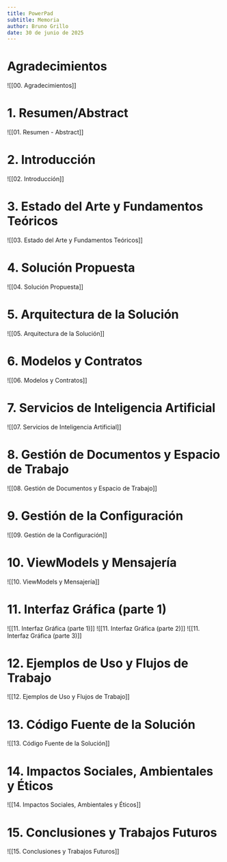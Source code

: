 ```yaml
---
title: PowerPad
subtitle: Memoria
author: Bruno Grillo
date: 30 de junio de 2025
---
```

# Agradecimientos
![[00. Agradecimientos]]

# 1. Resumen/Abstract
![[01. Resumen - Abstract]]

# 2. Introducción
![[02. Introducción]]

# 3. Estado del Arte y Fundamentos Teóricos
![[03. Estado del Arte y Fundamentos Teóricos]]

# 4. Solución Propuesta
![[04. Solución Propuesta]]

# 5. Arquitectura de la Solución
![[05. Arquitectura de la Solución]]

# 6. Modelos y Contratos
![[06. Modelos y Contratos]]

# 7. Servicios de Inteligencia Artificial
![[07. Servicios de Inteligencia Artificial]]

# 8. Gestión de Documentos y Espacio de Trabajo
![[08. Gestión de Documentos y Espacio de Trabajo]]

# 9. Gestión de la Configuración
![[09. Gestión de la Configuración]]

# 10. ViewModels y Mensajería
![[10. ViewModels y Mensajería]]

# 11. Interfaz Gráfica (parte 1)
![[11. Interfaz Gráfica (parte 1)]]
![[11. Interfaz Gráfica (parte 2)]]
![[11. Interfaz Gráfica (parte 3)]]

# 12. Ejemplos de Uso y Flujos de Trabajo
![[12. Ejemplos de Uso y Flujos de Trabajo]]

# 13. Código Fuente de la Solución
![[13. Código Fuente de la Solución]]

# 14. Impactos Sociales, Ambientales y Éticos
![[14. Impactos Sociales, Ambientales y Éticos]]

# 15. Conclusiones y Trabajos Futuros
![[15. Conclusiones y Trabajos Futuros]]